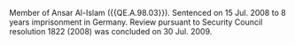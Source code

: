  Member of Ansar Al-Islam ({{QE.A.98.03}}). Sentenced on 15 Jul. 2008 to 8 years 
imprisonment in Germany. Review pursuant to Security Council resolution 1822 
(2008) was concluded on 30 Jul. 2009. 
